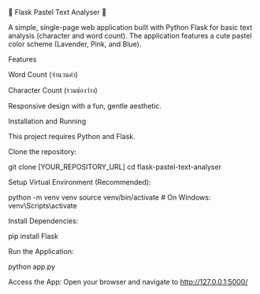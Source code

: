 🎀 Flask Pastel Text Analyser 🎀

A simple, single-page web application built with Python Flask for basic text analysis (character and word count). The application features a cute pastel color scheme (Lavender, Pink, and Blue).

Features

Word Count (จำนวนคำ)

Character Count (รวมช่องว่าง)

Responsive design with a fun, gentle aesthetic.

Installation and Running

This project requires Python and Flask.

Clone the repository:

git clone [YOUR_REPOSITORY_URL]
cd flask-pastel-text-analyser


Setup Virtual Environment (Recommended):

python -m venv venv
source venv/bin/activate  # On Windows: venv\Scripts\activate


Install Dependencies:

pip install Flask


Run the Application:

python app.py


Access the App:
Open your browser and navigate to http://127.0.0.1:5000/
